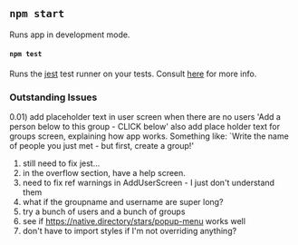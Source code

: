 ## `npm start`

Runs app in development mode.

#### `npm test`

Runs the [jest](https://github.com/facebook/jest) test runner on your tests. Consult [here](https://github.com/expo/expo/tree/master/packages/jest-expo) for more info.


### Outstanding Issues
0.01) add placeholder text in user screen when there are no users 'Add a person below to this group - CLICK below' also add place holder text for groups screen, explaining how app works. Something like: `Write the name of people you just met - but first, create a group!'

1) still need to fix jest...
2) in the overflow section, have a help screen.
2) need to fix ref warnings in AddUserScreen - I just don't understand them
3) what if the groupname and username are super long?
5) try a bunch of users and a bunch of groups
6) see if https://native.directory/stars/popup-menu works well
7) don't have to import styles if I'm not overriding anything?